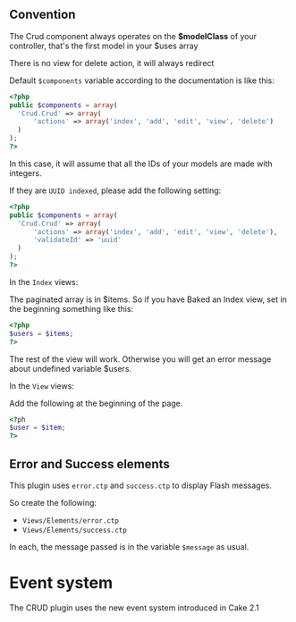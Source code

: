 ## Convention

The Crud component always operates on the __$modelClass__ of your controller, that's the first model in your $uses array

There is no view for delete action, it will always redirect

Default `$components` variable according to the documentation is like this:

```php
<?php
public $components = array(
  'Crud.Crud' => array(
      'actions' => array('index', 'add', 'edit', 'view', 'delete')
  )
);
?>
```

In this case, it will assume that all the IDs of your models are made with integers.

If they are `UUID indexed`, please add the following setting:

```php
<?php
public $components = array(
  'Crud.Crud' => array(
      'actions' => array('index', 'add', 'edit', 'view', 'delete'),
      'validateId' => 'uuid'
  )
);
?>
```

In the `Index` views:

The paginated array is in $items. So if you have Baked an Index view, set in the beginning something like this:

```php
<?php
$users = $items;
?>
```

The rest of the view will work. Otherwise you will get an error message about undefined variable $users.

In the `View` views:

Add the following at the beginning of the page.

```php
<?ph
$user = $item;
?>
```

## Error and Success elements

This plugin uses `error.ctp` and `success.ctp` to display Flash messages.

So create the following:
* `Views/Elements/error.ctp`
* `Views/Elements/success.ctp`

In each, the message passed is in the variable `$message` as usual.

# Event system

The CRUD plugin uses the new event system introduced in Cake 2.1
